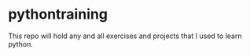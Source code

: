 # pythontraining

This repo will hold any and all exercises and projects that I used to learn python.
